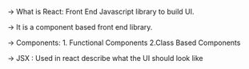 -> What is React: Front End Javascript library to build UI.

-> It is a component based front end library.

-> Components: 1. Functional Components 2.Class Based Components 

-> JSX : Used in react describe what the UI should look like 
